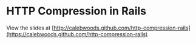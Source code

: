 # HTTP Compression in Rails

View the slides at [http://calebwoods.github.com/http-compression-rails](https://calebwoods.github.com/http-compression-rails)
